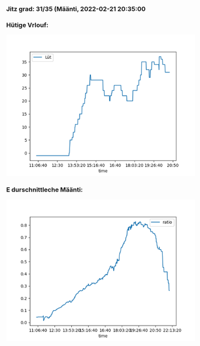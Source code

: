 ### Jitz grad: 31/35 (Määnti, 2022-02-21 20:35:00

### Hütige Vrlouf:
![Graph](Today.png)

### E durschnittleche Määnti:
![Graph](Määnti.png)